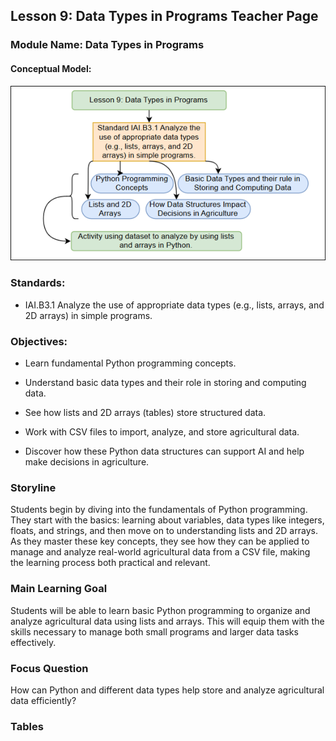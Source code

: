 ## Lesson 9: Data Types in Programs Teacher Page
### Module Name: Data Types in Programs
#### Conceptual Model:

![](../media/ag148.png)

### Standards:

- IAI.B3.1 Analyze the use of appropriate data types (e.g., lists, arrays, and 2D arrays) in simple programs.

### Objectives:

- Learn fundamental Python programming concepts. 

- Understand basic data types and their role in storing and computing data. 

- See how lists and 2D arrays (tables) store structured data. 

- Work with CSV files to import, analyze, and store agricultural data. 

- Discover how these Python data structures can support AI and help make decisions in agriculture.

### Storyline

Students begin by diving into the fundamentals of Python programming. They start with the basics: learning about variables, data types like integers, floats, and strings, and then move on to understanding lists and 2D arrays. As they master these key concepts, they see how they can be applied to manage and analyze real-world agricultural data from a CSV file, making the learning process both practical and relevant.

### Main Learning Goal

Students will be able to learn basic Python programming to organize and analyze agricultural data using lists and arrays. This will equip them with the skills necessary to manage both small programs and larger data tasks effectively.

### Focus Question
How can Python and different data types help store and analyze agricultural data efficiently?

### Tables

